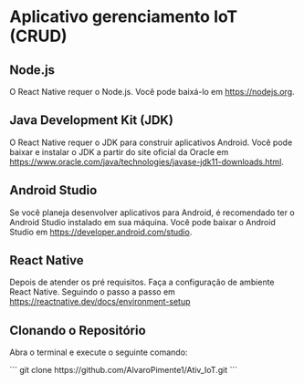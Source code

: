 <!DOCTYPE html>
<html>
<head>
</head>
<body>
  <h1>Aplicativo gerenciamento IoT (CRUD)</h1>

  <h2>Node.js</h2>
  <p>O React Native requer o Node.js. Você pode baixá-lo em <a href="https://nodejs.org">https://nodejs.org</a>.</p>

  <h2>Java Development Kit (JDK)</h2>
  <p>O React Native requer o JDK para construir aplicativos Android. Você pode baixar e instalar o JDK a partir do site oficial da Oracle em <a href="https://www.oracle.com/java/technologies/javase-jdk11-downloads.html">https://www.oracle.com/java/technologies/javase-jdk11-downloads.html</a>.</p>

  <h2>Android Studio</h2>
  <p>Se você planeja desenvolver aplicativos para Android, é recomendado ter o Android Studio instalado em sua máquina. Você pode baixar o Android Studio em <a href="https://developer.android.com/studio">https://developer.android.com/studio</a>.</p>
<h2>React Native</h2>
  <p>Depois de atender os pré requisitos. Faça a configuração de ambiente React Native. Seguindo o passo a passo em <a href="https://reactnative.dev/docs/environment-setup">https://reactnative.dev/docs/environment-setup</a></p>
  <h2>Clonando o Repositório</h2>
<p>Abra o terminal e execute o seguinte comando:</p>
  ```
  git clone https://github.com/AlvaroPimente1/Ativ_IoT.git
  ```
</body>
</html>
